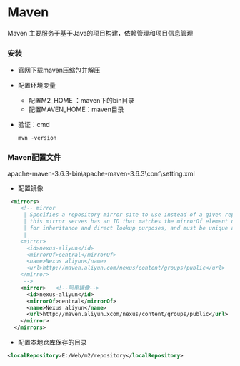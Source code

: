# Maven

Maven 主要服务于基于Java的项目构建，依赖管理和项目信息管理

### 安装

* 官网下载maven压缩包并解压

* 配置环境变量

  * 配置M2_HOME ：maven下的bin目录
  * 配置MAVEN_HOME：maven目录

* 验证：cmd

  `mvn -version`

### Maven配置文件

apache-maven-3.6.3-bin\apache-maven-3.6.3\conf\setting.xml

* 配置镜像

```xml
 <mirrors>
    <!-- mirror
     | Specifies a repository mirror site to use instead of a given repository. The repository that
     | this mirror serves has an ID that matches the mirrorOf element of this mirror. IDs are used
     | for inheritance and direct lookup purposes, and must be unique across the set of mirrors.
     |
    <mirror>
      <id>nexus-aliyun</id>
      <mirrorOf>central</mirrorOf>
      <name>Nexus aliyun</name>
      <url>http://maven.aliyun.com/nexus/content/groups/public</url>
    </mirror>
     -->
    <mirror>   <!--阿里镜像-->
      <id>nexus-aliyun</id>
      <mirrorOf>central</mirrorOf>
      <name>Nexus aliyun</name>
      <url>http://maven.aliyun.xcom/nexus/content/groups/public</url>
    </mirror>
  </mirrors>
```

* 配置本地仓库保存的目录

```xml
<localRepository>E:/Web/m2/repository</localRepository>
```



